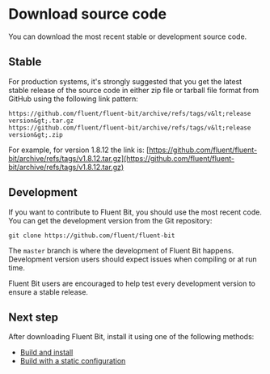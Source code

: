 # Download source code

You can download the most recent stable or development source code.

## Stable

For production systems, it's strongly suggested that you get the latest stable release of the source code in either zip file or tarball file format from GitHub using the following link pattern:

```text
https://github.com/fluent/fluent-bit/archive/refs/tags/v&lt;release version&gt;.tar.gz
https://github.com/fluent/fluent-bit/archive/refs/tags/v&lt;release version&gt;.zip
```

For example, for version 1.8.12 the link is: [https://github.com/fluent/fluent-bit/archive/refs/tags/v1.8.12.tar.gz](https://github.com/fluent/fluent-bit/archive/refs/tags/v1.8.12.tar.gz)

## Development

If you want to contribute to Fluent Bit, you should use the most recent code. You can get the development version from the Git repository:

```shell
git clone https://github.com/fluent/fluent-bit
```

The `master` branch is where the development of Fluent Bit happens. Development version users should expect issues when compiling or at run time.

Fluent Bit users are encouraged to help test every development version to ensure a
stable release.

## Next step

After downloading Fluent Bit, install it using one of the following methods:

- [Build and install](./source/build-and-install.md)
- [Build with a static configuration](./source/build-with-static-configuration.md)
